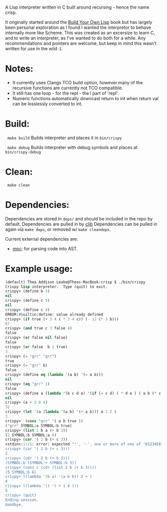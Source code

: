 A Lisp interpreter written in C built around recursing - hence the name crisp.

It originally started around the [Build Your Own Lisp](http://www.buildyourownlisp.com/) book but has largely been personal exploration as I found I wanted the interpretor to behave internally more like Scheme.  This was created as an excersize to learn C, and to write an interpreter, as I've wanted to do both for a while.  Any recommendations and pointers are welcome, but keep in mind this wasn't written for use in the wild :).

# Notes:
 - It currently uses Clangs TCO build option, however many of the recursive functions are currently not TCO compatible.
 - It still has one loop - for the repl - the l part of 'repl'.
 - Numeric functions automatically downcast return to int when return val can be losslessly converted to int.

# Build:
``` make build```
Builds interpreter and places it in ```bin/crispy```

``` make debug```
Builds interpreter with debug symbols and places at ```bin/crispy-debug```

# Clean:
``` make clean```

# Dependencies:
Dependencies are stored in `deps/` and should be included in the repo by default.
Dependencies are pulled in by [clib](https://github.com/clibs/clib)
Dependencies can be pulled in again via `make deps`, or removed w/ `make cleandeps`.

Current external dependencies are:
 - [mpc](https://github.com/orangeduck/mpc): for parsing code into AST.

# Example usage:
```lisp
(default) Thea Addison Leake@Theas-MacBook:crisp $ ./bin/crispy
Crispy lisp interpreter.  Type (quit) to exit.
crispy> (define b 3)
nil
crispy> (define c 5)
nil
crispy> (define c 4)
ERROR:#builtin:define: value already defined
crispy> (if true (+ 3 4 ( * 3 4 c)) (- 12 (* 3 b)))
67
crispy> (and true c 3 false 4)
false
crispy> (or false nil false)
false
crispy> (or false  b 1 true)
3
crispy> (= "grr" "grr")
true
crispy> (= "grr" b)
false
crispy> (define eq (lambda '(a b) '(= a b)))
nil
crispy> (eq "grr" 1)
false
crispy> (define a (lambda '(b c d e) '(if (= c d) ( * d e ) ( a b (* c 2 ) d e))))
nil
crispy> (a + 2 8 4)
32
crispy> (let '(a (lambda '(a b) '(+ a b))) a 1 2 )
3
crispy>  (cons "grr" '( a b true ))
("grr" SYMBOL:a SYMBOL:b true)
crispy> (list 2 b a (+ b 3))
(2 SYMBOL:b SYMBOL:a 6)
crispy> (car '( 2 b (+ c 3))
<stdin>:1:21: error: expected '"', '-', one or more of one of '0123456789', "true", "false", "nil", one or more of one of 'abcdefghijklmnopqrstuvwxyzABCDEFGHIJKLMNOPQRSTUVWXYZ:!_%=?-+*/', '(', ''' or ')' at end of input
crispy> (car '( 2 b (+ c 3)))
2
crispy> (cdr '( 2 b (+ b 3)))
(SYMBOL:b (SYMBOL:+ SYMBOL:b 3))
crispy> (cons c (cdr (list 2 b (+ b 3))))
(5 SYMBOL:b 6)
crispy> ((lambda '(b a) '(a b b)) 2 + )
4
crispy> ((lambda '() '( + 1 4 )))
5
crispy> (quit)
Ending session.
Goodbye.

 ```

